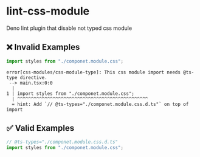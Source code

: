 # lint-css-module
Deno lint plugin that disable not typed css module

## ❌ Invalid Examples
```typescript
import styles from "./componet.module.css";
```

```
error[css-modules/css-module-type]: This css module import needs @ts-type directive.
 --> main.tsx:0:0
  | 
1 | import styles from "./componet.module.css";
  | ^^^^^^^^^^^^^^^^^^^^^^^^^^^^^^^^^^^^^^^^^^^^^^^^
  = hint: Add `// @ts-types="./componet.module.css.d.ts"` on top of import
```

## ✅ Valid Examples
```typescript
// @ts-types="./componet.module.css.d.ts"
import styles from "./componet.module.css";
```

